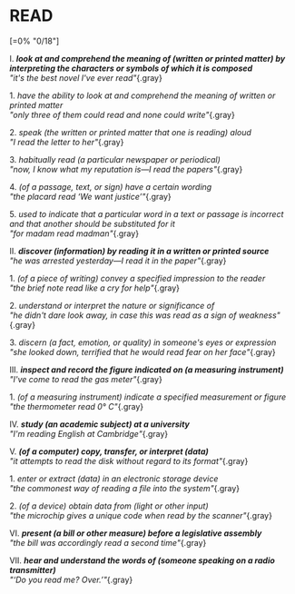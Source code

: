 # READ

[=0% "0/18"]

I. ***look at and comprehend the meaning of (written or printed matter) by interpreting the characters or symbols of which it is composed***<br>
*"it's the best novel I've ever read"*{.gray}

1\. *have the ability to look at and comprehend the meaning of written or printed matter*<br>
*"only three of them could read and none could write"*{.gray}

2\. *speak (the written or printed matter that one is reading) aloud*<br>
*"I read the letter to her"*{.gray}

3\. *habitually read (a particular newspaper or periodical)*<br>
*"now, I know what my reputation is—I read the papers"*{.gray}

4\. *(of a passage, text, or sign) have a certain wording*<br>
*"the placard read ‘We want justice’"*{.gray}

5\. *used to indicate that a particular word in a text or passage is incorrect and that another should be substituted for it*<br>
*"for madam read madman"*{.gray}

II. ***discover (information) by reading it in a written or printed source***<br>
*"he was arrested yesterday—I read it in the paper"*{.gray}

1\. *(of a piece of writing) convey a specified impression to the reader*<br>
*"the brief note read like a cry for help"*{.gray}

2\. *understand or interpret the nature or significance of*<br>
*"he didn't dare look away, in case this was read as a sign of weakness"*{.gray}

3\. *discern (a fact, emotion, or quality) in someone's eyes or expression*<br>
*"she looked down, terrified that he would read fear on her face"*{.gray}

III. ***inspect and record the figure indicated on (a measuring instrument)***<br>
*"I've come to read the gas meter"*{.gray}

1\. *(of a measuring instrument) indicate a specified measurement or figure*<br>
*"the thermometer read 0° C"*{.gray}

IV. ***study (an academic subject) at a university***<br>
*"I'm reading English at Cambridge"*{.gray}

V. ***(of a computer) copy, transfer, or interpret (data)***<br>
*"it attempts to read the disk without regard to its format"*{.gray}

1\. *enter or extract (data) in an electronic storage device*<br>
*"the commonest way of reading a file into the system"*{.gray}

2\. *(of a device) obtain data from (light or other input)*<br>
*"the microchip gives a unique code when read by the scanner"*{.gray}

VI. ***present (a bill or other measure) before a legislative assembly***<br>
*"the bill was accordingly read a second time"*{.gray}

VII. ***hear and understand the words of (someone speaking on a radio transmitter)***<br>
*"‘Do you read me? Over.’"*{.gray}
